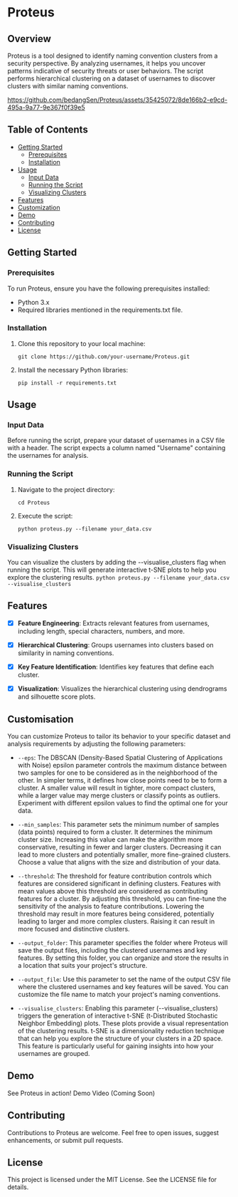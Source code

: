 # Proteus

## Overview

Proteus is a tool designed to identify naming convention clusters from a security perspective. By analyzing usernames, it helps you uncover patterns indicative of security threats or user behaviors. The script performs hierarchical clustering on a dataset of usernames to discover clusters with similar naming conventions.

https://github.com/bedangSen/Proteus/assets/35425072/8de166b2-e9cd-495a-9a77-9e367f0f39e5

## Table of Contents
+ [Getting Started](#getting-started)
    + [Prerequisites](#prerequisites)
    + [Installation](#installation)
+ [Usage](#usage)
    + [Input Data](#input-data)
    + [Running the Script](#running-the-script)
    + [Visualizing Clusters](#visualizing-clusters)
+ [Features](#features)
+ [Customization](#customization)
+ [Demo](#demo)
+ [Contributing](#contributing)
+ [License](#license)

## Getting Started

### Prerequisites
To run Proteus, ensure you have the following prerequisites installed:

+ Python 3.x
+ Required libraries mentioned in the requirements.txt file.

### Installation
1. Clone this repository to your local machine:
    ```
    git clone https://github.com/your-username/Proteus.git
    ```

1. Install the necessary Python libraries:

    ```
    pip install -r requirements.txt
    ```

## Usage

### Input Data
Before running the script, prepare your dataset of usernames in a CSV file with a header. The script expects a column named "Username" containing the usernames for analysis.

### Running the Script
1. Navigate to the project directory:
    ```
    cd Proteus
    ```

1. Execute the script:
    ```
    python proteus.py --filename your_data.csv
    ```

### Visualizing Clusters
You can visualize the clusters by adding the --visualise_clusters flag when running the script. This will generate interactive t-SNE plots to help you explore the clustering results.
    ```
    python proteus.py --filename your_data.csv --visualise_clusters
    ```

## Features
- [x] **Feature Engineering**: Extracts relevant features from usernames, including length, special characters, numbers, and more.

- [x] **Hierarchical Clustering**: Groups usernames into clusters based on similarity in naming conventions.

- [x] **Key Feature Identification**: Identifies key features that define each cluster.

- [x] **Visualization**: Visualizes the hierarchical clustering using dendrograms and silhouette score plots.

## Customisation

You can customize Proteus to tailor its behavior to your specific dataset and analysis requirements by adjusting the following parameters:

+ `--eps`: The DBSCAN (Density-Based Spatial Clustering of Applications with Noise) epsilon parameter controls the maximum distance between two samples for one to be considered as in the neighborhood of the other. In simpler terms, it defines how close points need to be to form a cluster. A smaller value will result in tighter, more compact clusters, while a larger value may merge clusters or classify points as outliers. Experiment with different epsilon values to find the optimal one for your data.

+ `--min_samples`: This parameter sets the minimum number of samples (data points) required to form a cluster. It determines the minimum cluster size. Increasing this value can make the algorithm more conservative, resulting in fewer and larger clusters. Decreasing it can lead to more clusters and potentially smaller, more fine-grained clusters. Choose a value that aligns with the size and distribution of your data.

+ `--threshold`: The threshold for feature contribution controls which features are considered significant in defining clusters. Features with mean values above this threshold are considered as contributing features for a cluster. By adjusting this threshold, you can fine-tune the sensitivity of the analysis to feature contributions. Lowering the threshold may result in more features being considered, potentially leading to larger and more complex clusters. Raising it can result in more focused and distinctive clusters.

+ `--output_folder`: This parameter specifies the folder where Proteus will save the output files, including the clustered usernames and key features. By setting this folder, you can organize and store the results in a location that suits your project's structure.

+ `--output_file`: Use this parameter to set the name of the output CSV file where the clustered usernames and key features will be saved. You can customize the file name to match your project's naming conventions.

+ `--visualise_clusters`: Enabling this parameter (--visualise_clusters) triggers the generation of interactive t-SNE (t-Distributed Stochastic Neighbor Embedding) plots. These plots provide a visual representation of the clustering results. t-SNE is a dimensionality reduction technique that can help you explore the structure of your clusters in a 2D space. This feature is particularly useful for gaining insights into how your usernames are grouped.

## Demo
See Proteus in action! Demo Video (Coming Soon)

## Contributing
Contributions to Proteus are welcome. Feel free to open issues, suggest enhancements, or submit pull requests.

## License
This project is licensed under the MIT License. See the LICENSE file for details.
